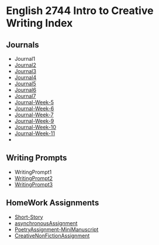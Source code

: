 # English 2744 Intro to Creative Writing Index

## Journals 
- Journal1
- [Journal2](Journal/Journal2)
- [Journal3](Journal/Journal3)
- [Journal4](Journal4)
- [Journal5](Journal5)
- [Journal6](Journal6)
- [Journal7](Journal7)
- [Journal-Week-5](Journal-Week-5)
- [Journal-Week-6](Journal-Week-6)
- [Journal-Week-7](Journal-Week-7)
- [Journal-Week-9](Journal-Week-9)
- [Journal-Week-10](Journal-Week-10)
- [Journal-Week-11](Journal-Week-11)
- 

## Writing Prompts
- WritingPrompt1 
- [WritingPrompt2](WritingPrompts/WritingPrompt2)
- [WritingPrompt3](WritingPrompts/WritingPrompt3)



## HomeWork Assignments
- [Short-Story](HomeworkAssignments/Short-Story)
- [asynchronousAssignment](HomeworkAssignments/asynchronousAssignment)
- [PoetryAssignment-MiniManuscript](PoetryAssignment-MiniManuscript)
- [CreativeNonFictionAssignment](CreativeNonFictionAssignment)

